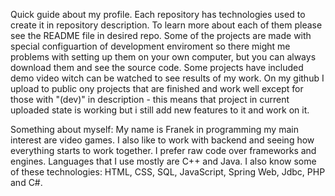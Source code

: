 Quick guide about my profile.
Each repository has technologies used to create it in repository description. To learn more about each of them please see the README file in desired repo.
Some of the projects are made with special configuartion of development enviroment so there might me problems with setting up them on your own computer, but you can always download them and see the source code. 
Some projects have included demo video witch can be watched to see results of my work. 
On my github I upload to public ony projects that are finished and work well except for those with "(dev)" in description - this means that project in current uploaded state is working but i still add new features to it and work on it.

Something about myself:
My name is Franek in programming my main interest are video games. I also like to work with backend and seeing how everything starts to work together. I prefer raw code over frameworks and engines. Languages that I use mostly are C++ and Java. I also know some of these technologies: HTML, CSS, SQL, JavaScript, Spring Web, Jdbc, PHP and C#.
